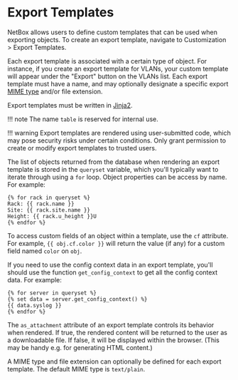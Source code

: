 # Export Templates

NetBox allows users to define custom templates that can be used when exporting objects. To create an export template, navigate to Customization > Export Templates.

Each export template is associated with a certain type of object. For instance, if you create an export template for VLANs, your custom template will appear under the "Export" button on the VLANs list. Each export template must have a name, and may optionally designate a specific export [MIME type](https://developer.mozilla.org/en-US/docs/Web/HTTP/Basics_of_HTTP/MIME_types) and/or file extension.

Export templates must be written in [Jinja2](https://jinja.palletsprojects.com/).

!!! note
    The name `table` is reserved for internal use.

!!! warning
    Export templates are rendered using user-submitted code, which may pose security risks under certain conditions. Only grant permission to create or modify export templates to trusted users.

The list of objects returned from the database when rendering an export template is stored in the `queryset` variable, which you'll typically want to iterate through using a `for` loop. Object properties can be access by name. For example:

```jinja2
{% for rack in queryset %}
Rack: {{ rack.name }}
Site: {{ rack.site.name }}
Height: {{ rack.u_height }}U
{% endfor %}
```

To access custom fields of an object within a template, use the `cf` attribute. For example, `{{ obj.cf.color }}` will return the value (if any) for a custom field named `color` on `obj`.

If you need to use the config context data in an export template, you'll should use the function `get_config_context` to get all the config context data. For example:
```
{% for server in queryset %}
{% set data = server.get_config_context() %}
{{ data.syslog }}
{% endfor %}
```

The `as_attachment` attribute of an export template controls its behavior when rendered. If true, the rendered content will be returned to the user as a downloadable file. If false, it will be displayed within the browser. (This may be handy e.g. for generating HTML content.)

A MIME type and file extension can optionally be defined for each export template. The default MIME type is `text/plain`.
